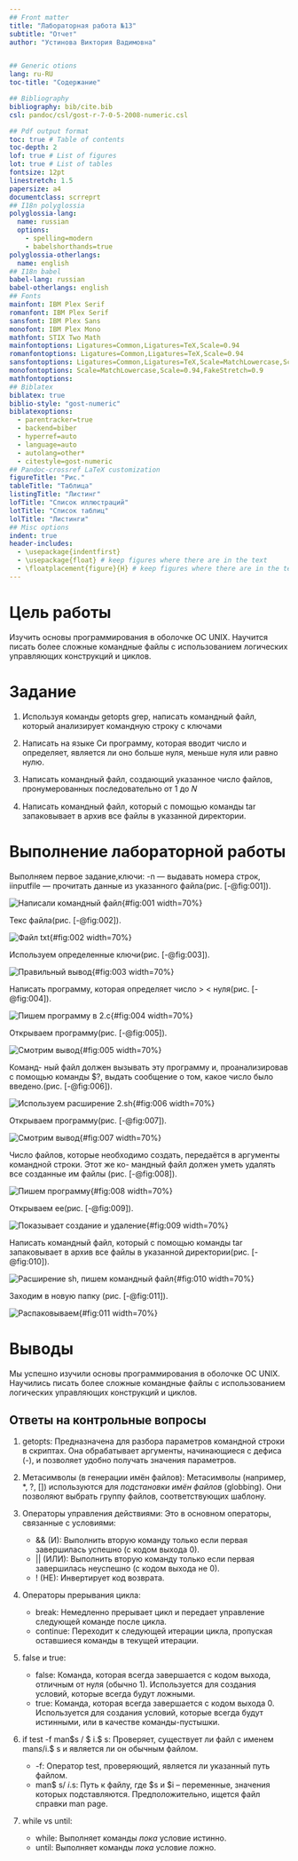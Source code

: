 ```yaml
---
## Front matter
title: "Лабораторная работа №13"
subtitle: "Отчет"
author: "Устинова Виктория Вадимовна"


## Generic otions
lang: ru-RU
toc-title: "Содержание"

## Bibliography
bibliography: bib/cite.bib
csl: pandoc/csl/gost-r-7-0-5-2008-numeric.csl

## Pdf output format
toc: true # Table of contents
toc-depth: 2
lof: true # List of figures
lot: true # List of tables
fontsize: 12pt
linestretch: 1.5
papersize: a4
documentclass: scrreprt
## I18n polyglossia
polyglossia-lang:
  name: russian
  options:
	- spelling=modern
	- babelshorthands=true
polyglossia-otherlangs:
  name: english
## I18n babel
babel-lang: russian
babel-otherlangs: english
## Fonts
mainfont: IBM Plex Serif
romanfont: IBM Plex Serif
sansfont: IBM Plex Sans
monofont: IBM Plex Mono
mathfont: STIX Two Math
mainfontoptions: Ligatures=Common,Ligatures=TeX,Scale=0.94
romanfontoptions: Ligatures=Common,Ligatures=TeX,Scale=0.94
sansfontoptions: Ligatures=Common,Ligatures=TeX,Scale=MatchLowercase,Scale=0.94
monofontoptions: Scale=MatchLowercase,Scale=0.94,FakeStretch=0.9
mathfontoptions:
## Biblatex
biblatex: true
biblio-style: "gost-numeric"
biblatexoptions:
  - parentracker=true
  - backend=biber
  - hyperref=auto
  - language=auto
  - autolang=other*
  - citestyle=gost-numeric
## Pandoc-crossref LaTeX customization
figureTitle: "Рис."
tableTitle: "Таблица"
listingTitle: "Листинг"
lofTitle: "Список иллюстраций"
lotTitle: "Список таблиц"
lolTitle: "Листинги"
## Misc options
indent: true
header-includes:
  - \usepackage{indentfirst}
  - \usepackage{float} # keep figures where there are in the text
  - \floatplacement{figure}{H} # keep figures where there are in the text
---
```


# Цель работы

Изучить основы программирования в оболочке ОС UNIX. Научится писать более сложные командные файлы с использованием логических управляющих конструкций и циклов.

# Задание

1. Используя команды getopts grep, написать командный файл, который анализирует
командную строку с ключами

2. Написать на языке Си программу, которая вводит число и определяет, является ли оно
больше нуля, меньше нуля или равно нулю. 

3. Написать командный файл, создающий указанное число файлов, пронумерованных
последовательно от 1 до 𝑁

4. Написать командный файл, который с помощью команды tar запаковывает в архив
все файлы в указанной директории.

# Выполнение лабораторной работы

Выполняем первое задание,ключи: -n — выдавать номера строк, iinputfile — прочитать данные из указанного файла(рис. [-@fig:001]).

![Написали командный файл](image/1.jpg){#fig:001 width=70%}

Текс файла(рис. [-@fig:002]).

![Файл txt](image/2.jpg){#fig:002 width=70%}

Используем определенные ключи(рис. [-@fig:003]).

![Правильный вывод](image/3.jpg){#fig:003 width=70%}

Написать программу, которая определяет число > < нуля(рис. [-@fig:004]).

![Пишем программу в 2.с](image/4.jpg){#fig:004 width=70%}

Открываем программу(рис. [-@fig:005]).

![Смотрим вывод](image/5.jpg){#fig:005 width=70%}

Команд-
ный файл должен вызывать эту программу и, проанализировав с помощью команды
$?, выдать сообщение о том, какое число было введено.(рис. [-@fig:006]).

![Используем расширение 2.sh](image/6.jpg){#fig:006 width=70%}

Открываем программу(рис. [-@fig:007]).

![Смотрим вывод](image/7.jpg){#fig:007 width=70%}

Число файлов,
которые необходимо создать, передаётся в аргументы командной строки. Этот же ко-
мандный файл должен уметь удалять все созданные им файлы (рис. [-@fig:008]).

![Пишем программу](image/8.jpg){#fig:008 width=70%}

Открываем ее(рис. [-@fig:009]).

![Показывает создание и удаление](image/9.jpg){#fig:009 width=70%}

Написать командный файл, который с помощью команды tar запаковывает в архив
все файлы в указанной директории(рис. [-@fig:010]).

![Расширение sh, пишем командный файл](image/10.jpg){#fig:010 width=70%}

Заходим в новую папку (рис. [-@fig:011]).

![Распаковываем](image/11.jpg){#fig:011 width=70%}

# Выводы

Мы успешно изучили основы программирования в оболочке ОС UNIX. Научились писать более сложные командные файлы с использованием логических управляющих конструкций и циклов.

## Ответы на контрольные вопросы

1.  getopts: Предназначена для разбора параметров командной строки в скриптах. Она обрабатывает аргументы, начинающиеся с дефиса (-), и позволяет удобно получать значения параметров.

2.  Метасимволы (в генерации имён файлов): Метасимволы (например, *, ?, []) используются для *подстановки имён файлов* (globbing).  Они позволяют выбрать группу файлов, соответствующих шаблону.

3.  Операторы управления действиями: Это в основном операторы, связанные с условиями:
    *   && (И): Выполнить вторую команду только если первая завершилась успешно (с кодом выхода 0).
    *   || (ИЛИ): Выполнить вторую команду только если первая завершилась неуспешно (с кодом выхода не 0).
    *   ! (НЕ): Инвертирует код возврата.

4.  Операторы прерывания цикла:
    *   break: Немедленно прерывает цикл и передает управление следующей команде после цикла.
    *   continue:  Переходит к следующей итерации цикла, пропуская оставшиеся команды в текущей итерации.

5.  false и true:
    *   false: Команда, которая всегда завершается с кодом выхода, отличным от нуля (обычно 1).  Используется для создания условий, которые всегда будут ложными.
    *   true: Команда, которая всегда завершается с кодом выхода 0.  Используется для создания условий, которые всегда будут истинными, или в качестве команды-пустышки.

6.  if test -f man$s  / $ i.$ s: Проверяет, существует ли файл с именем man$s/$i.$ s и является ли он обычным файлом.
    *   -f:  Оператор test, проверяющий, является ли указанный путь файлом.
    *   man$ s/ $i.$s:  Путь к файлу, где $s и $i – переменные, значения которых подставляются.  Предположительно, ищется файл справки man page.

7.  while vs until:
    *   while:  Выполняет команды *пока* условие истинно.
    *   until:  Выполняет команды *пока* условие ложно.

